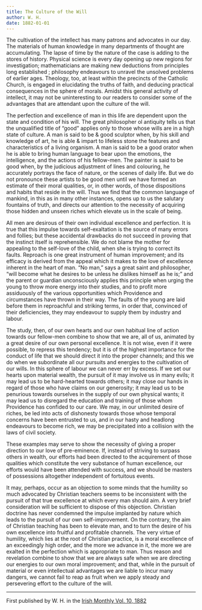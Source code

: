 ```yaml
---
title: The Culture of the Will
author: W. H.
date: 1882-01-01
---
```


The cultivation of the intellect has many patrons and advocates in our day. The materials of human knowledge in many departments of thought are accumulating. The lapse of time by the nature of the case is adding to the stores of history. Physical science is every day opening up new regions for investigation; mathematicians are making new deductions from principles long established ; philosophy endeavours to unravel the unsolved problems of earlier ages. Theology, too, at least within the precincts of the Catholic Church, is engaged in elucidating the truths of faith, and deducing practical consequences in the sphere of morals. Amidst this general activity of intellect, it may not be uninteresting to our readers to consider some of the advantages that are attendant upon the culture of the will.

The perfection and excellence of man in this life are dependent upon the state and condition of his will. The great philosopher ol antiquity tells us that the unqualified title of “good” applies only to those whose wills are in a high state of culture. A man is said to be & good sculptor when, by his skill and knowledge of art, he is able & impart to lifeless stone the features and characteristics of a living organism. A man is said to be a good orator when he is able to bring human language to bear upon the emotions, the intelligence, and the actions of his fellow-men. The painter is said to be good when, by the judicious adjustment of lines and colouring, he accurately portrays the face of nature, or the scenes of daily life. But we do not pronounce these artists to be good men until we have formed an estimate of their moral qualities, or, in other words, of those dispositions and habits that reside in the will. Thus we find that the common language of mankind, in this as in many other instances, opens up to us the salutary fountains of truth, and directs our attention to the necessity of acquiring those hidden and unseen riches which elevate us in the scale of being.

All men are desirous of their own individual excellence and perfection. It is true that this impulse towards self-exaltation is the source of many errors and follies; but these accidental drawbacks do not succeed in proving that the instinct itself is reprehensible. We do not blame the mother for appealing to the self-love of the child, when she is trying to correct its faults. Reproach is one great instrument of human improvement; and its efficacy is derived from the appeal which it makes to the love of excellence inherent in the heart of man. “No man,” says a great saint and philosopher, “will become what he desires to be unless he dislikes himself as he is;” and the parent or guardian unconsciously applies this principle when urging the young to throw more energy into their studies, and to profit more assiduously of the various opportunities which Providence and circumstances have thrown in their way. The faults of the young are laid before them in reproachful and striking terms, in order that, convinced of their deficiencies, they may endeavour to supply them by industry and labour.

The study, then, of our own hearts and our own habitual line of action towards our fellow-men combine to show that we are, all of us, animated by a great desire of our own personal excellence. It is not wise, even if it were possible, to repress this tendency; but it is of the highest importance for the conduct of life that we should direct it into the proper channels; and this we do when we subordinate all our pursuits and energies to the cultivation of our wills. In this sphere of labour we can never err by excess. If we set our hearts upon material wealth, the pursuit of it may involve us in many evils; it may lead us to be hard-hearted towards others; it may close our hands in regard of those who have claims on our generosity; it may lead us to be penurious towards ourselves in the supply of our own physical wants; it may lead us to disregard the education and training of those whom Providence has confided to our care. We may, in our unlimited desire of riches, be led into acts of dishonesty towards those whose temporal concerns have been entrusted to us, and in our hasty and headlong endeavours to become rich, we may be precipitated into a collision with the laws of civil society.

These examples may serve to show the necessity of giving a proper direction to our love of pre-eminence. If, instead of striving to surpass others in wealth, our efforts had been directed to the acquirement of those qualities which constitute the very substance of human excellence, our efforts would have been attended with success, and we should be masters of possessions altogether independent of fortuitous events.

It may, perhaps, occur as an objection to some minds that the humility so much advocated by Christian teachers seems to be inconsistent with the pursuit of that true excellence at which every man should aim. A very brief consideration will be sufficient to dispose of this objection. Christian doctrine has never condemned the impulse implanted by nature which leads to the pursuit of our own self-improvement. On the contrary, the aim of Christian teaching has been to elevate man, and to turn the desire of his own excellence into fruitful and profitable channels. The very virtue of humility, which lies at the root of Christian practice, is a moral excellence of an exceedingly high order, and the more we advance in it, the more we are exalted in the perfection which is appropriate to man. Thus reason and revelation combine to show that we are always safe when we are directing our energies to our own moral improvement; and that, while in the pursuit of material or even intellectual advantages we are liable to incur many dangers, we cannot fail to reap as fruit when we apply steady and persevering effort to the culture of the will.

<hr>

First published by W. H. in the [Irish Monthly Vol. 10, 1882](https://archive.org/details/irishmonthlymag00matgoog/page/n680/mode/1up)